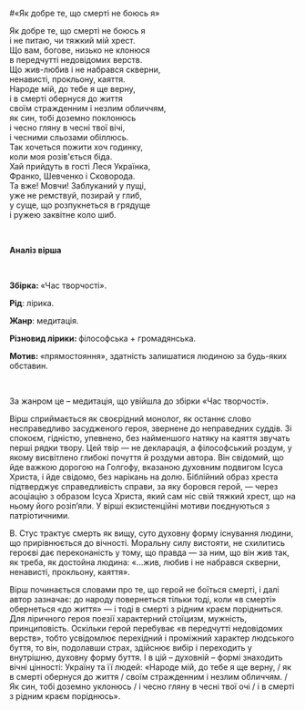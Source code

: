 #«Як добре те, що смерті не боюсь я»

<p><span style="font-weight: 400;">Як добре те, що смерті не боюсь я&nbsp;</span><span style="font-weight: 400;"><br /></span><span style="font-weight: 400;">і не питаю, чи тяжкий мій хрест.&nbsp;</span><span style="font-weight: 400;"><br /></span><span style="font-weight: 400;">Що вам, богове, низько не клонюся&nbsp;</span><span style="font-weight: 400;"><br /></span><span style="font-weight: 400;">в передчутті недовідомих верств.&nbsp;</span><span style="font-weight: 400;"><br /></span><span style="font-weight: 400;">Що жив-любив і не набрався скверни,&nbsp;</span><span style="font-weight: 400;"><br /></span><span style="font-weight: 400;">ненависті, прокльону, каяття.&nbsp;</span><span style="font-weight: 400;"><br /></span><span style="font-weight: 400;">Народе мій, до тебе я ще верну,&nbsp;</span><span style="font-weight: 400;"><br /></span><span style="font-weight: 400;">і в смерті обернуся до життя&nbsp;</span><span style="font-weight: 400;"><br /></span><span style="font-weight: 400;">своїм стражденним і незлим обличчям,&nbsp;</span><span style="font-weight: 400;"><br /></span><span style="font-weight: 400;">як син, тобі доземно поклонюсь&nbsp;</span><span style="font-weight: 400;"><br /></span><span style="font-weight: 400;">і чесно гляну в чесні твої вічі,&nbsp;</span><span style="font-weight: 400;"><br /></span><span style="font-weight: 400;">і чесними сльозами обіллюсь.&nbsp;</span><span style="font-weight: 400;"><br /></span><span style="font-weight: 400;">Так хочеться пожити хоч годинку,&nbsp;</span><span style="font-weight: 400;"><br /></span><span style="font-weight: 400;">коли моя розів'ється біда.&nbsp;</span><span style="font-weight: 400;"><br /></span><span style="font-weight: 400;">Хай прийдуть в гості Леся Українка,&nbsp;</span><span style="font-weight: 400;"><br /></span><span style="font-weight: 400;">Франко, Шевченко і Сковорода.&nbsp;</span><span style="font-weight: 400;"><br /></span><span style="font-weight: 400;">Та вже! Мовчи! Заблуканий у пущі,&nbsp;</span><span style="font-weight: 400;"><br /></span><span style="font-weight: 400;">уже не ремствуй, позирай у глиб,&nbsp;</span><span style="font-weight: 400;"><br /></span><span style="font-weight: 400;">у суще, що розпукнеться в грядуще&nbsp;</span><span style="font-weight: 400;"><br /></span><span style="font-weight: 400;">і ружею заквітне коло шиб.</span></p>
<p>&nbsp;</p>
<p><strong>Аналіз вірша</strong></p>
<p>&nbsp;</p>
<p><strong>Збірка: </strong><span style="font-weight: 400;">&laquo;Час творчості&raquo;. </span></p>
<p><strong>Рід</strong><span style="font-weight: 400;">: лірика.</span></p>
<p><strong>Жанр</strong><span style="font-weight: 400;">: медитація.</span></p>
<p><strong>Різновид лірики: </strong><span style="font-weight: 400;">філософська + громадянська. </span></p>
<p><strong>Мотив: </strong><span style="font-weight: 400;">&laquo;прямостояння&raquo;, здатність залишатися людиною за будь-яких обставин.</span></p>
<p>&nbsp;</p>
<p><span style="font-weight: 400;">За жанром це &ndash; медитація, що увійшла до збірки &laquo;Час творчості&raquo;. </span></p>
<p><span style="font-weight: 400;">Вірш сприймається як своєрідний монолог, як останнє слово несправедливо засудженого героя, звернене до неправедних суддів. Зі спокоєм, гідністю, упевнено, без найменшого натяку на каяття звучать перші рядки твору. Цей твір &mdash; не декларація, а філософський роздум, у якому висвітлено глибокі почуття й роздуми автора. Він свідомий, що йде важкою дорогою на Голгофу, вказаною духовним подвигом Ісуса Христа, і йде свідомо, без нарікань на долю. Біблійний образ хреста підтверджує справедливість справи, за яку боровся герой, &mdash; через асоціацію з образом Ісуса Христа, який сам ніс свій тяжкий хрест, що на ньому його розіп&rsquo;яли. У вірші екзистенційні мотиви поєднуються з патріотичними. </span></p>
<p><span style="font-weight: 400;">В. Стус трактує смерть як вищу, суто духовну форму існування людини, що прирівнюється до вічності. Моральну силу вистояти, не схилитись героєві дає переконаність у тому, що правда &mdash; за ним, що він жив так, як треба, як достойна людина: &laquo;&hellip;жив, любив і не набрався скверни, ненависті, прокльону, каяття&raquo;. </span></p>
<p><span style="font-weight: 400;">Вірш починається словами про те, що герой не боїться смерті, і далі автор зазначає: до народу повернеться тільки тоді, коли &laquo;в смерті&raquo; обернеться &laquo;до життя&raquo; &mdash; і тоді в смерті з рідним краєм порідниться. Для ліричного героя поезії характерний стоїцизм, мужність, принциповість. Оскільки герой перебуває &laquo;в передчутті недовідомих верств&raquo;, тобто усвідомлює перехідний і проміжний характер людського буття, то він, подолавши страх, здійснює вибір і переходить у внутрішню, духовну форму буття. І в цій &ndash; духовній &ndash; формі знаходить вічні цінності: Україну та її людей: &laquo;Народе мій, до тебе я ще верну, / як в смерті обернуся до життя / своїм стражденним і незлим обличчям. / Як син, тобі доземно уклонюсь / і чесно гляну в чесні твої очі / і в смерті з рідним краєм поріднюсь&raquo;.</span></p>

